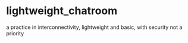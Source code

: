 # lightweight_chatroom
a practice in interconnectivity, lightweight and basic, with security not a priority
